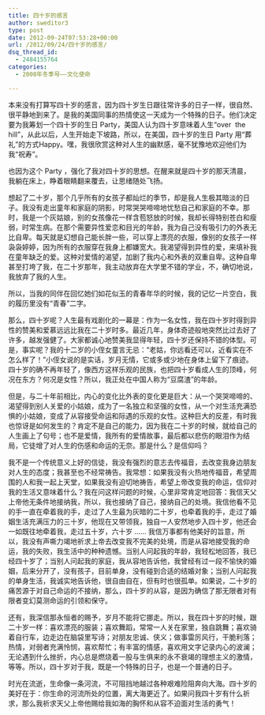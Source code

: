 ```yaml
---
title: 四十岁的感言
author: sweditor3
type: post
date: 2012-09-24T07:53:28+00:00
url: /2012/09/24/四十岁的感言/
dsq_thread_id:
  - 2484155764
categories:
  - 2008年冬季号——文化使命

---
```

本来没有打算写四十岁的感言，因为四十岁生日跟往常许多的日子一样，很自然、很平静地到来了。是我的美国同事的热情使这一天成为一个特殊的日子。他们决定要为我筹划一个四十岁的生日 Party，美国人认为四十岁意味着人生“over  the hill”，从此以后，人生开始走下坡路，所以，在美国，四十岁的生日 Party 用“葬礼”的方式Happy。嘿，我很欣赏这种对人生的幽默感，毫不犹豫地欢迎他们为我“祝寿”。

也因为这个 Party ，强化了我对四十岁的思想。在醒来就是四十岁的那天清晨，我躺在床上，睁着眼睛翻来覆去，让思绪随处飞扬。

想起了二十岁，那个几乎所有的女孩子都灿烂的季节，却是我人生极其暗淡的日子。我没有走出童年和家庭的阴影，时常哭哭啼啼地忧愁自己和家庭的不幸。那时，我是一个灰姑娘，别的女孩像花一样含苞怒放的时候，我却长得特别苍白和瘦弱，时常生病。在那个需要异性爱恋和目光的年龄，我为自己没有吸引力的外表无比自卑。每天就是幻想自己能长胖一些，可以穿上漂亮的衣服，像别的女孩子一样袅袅婷婷，因为所有的衣服穿在我身上都嫌宽大。我渴望得到异性的爱，来填补我在童年缺乏的爱。这种对爱情的渴望，加剧了我内心和外表的双重自卑。这种自卑甚至打垮了我，在二十岁那年，我主动放弃在大学里不错的学业，不，确切地说，我放弃了我的人生。

所以，当我的同伴在回忆她们如花似玉的青春年华的时候，我的记忆一片空白，我的履历里没有“青春”二字。

那么，四十岁呢？人生最有戏剧化的一幕是：作为一名女性，我在四十岁时得到异性的赞美和爱慕远远比我在二十岁时多。最近几年，身体奇迹般地突然比过去好了许多，越发强健了。大家都诚心地赞美我显得年轻，四十岁还保持不错的体型。可是，事实呢？我的十二岁的小侄女童言无忌：“老姑，你远看还可以，近看实在不怎么样了！”小侄女说的是实话，岁月无情，它或多或少地在身体上留下了痕迹。四十岁的确不再年轻了，像西方这样乐观的民族，也把四十岁看成人生的顶峰，何况在东方？何况是女性？所以，我正处在中国人称为“豆腐渣”的年龄。

但是，与二十年前相比，内心的变化比外表的变化更是巨大：从一个哭哭啼啼的、渴望得到别人关爱的小姑娘，成为了一名独立和坚强的女性，从一个对生活充满恐惧的小姑娘，变成了从容接受命运和际遇的乐观的女性。这种巨大的反差，有时我也惊讶是如何发生的？肯定不是自己的能力，因为我在二十岁的时候，就给自己的人生画上了句号；也不是爱情，我所有的爱情故事，最后都以悲伤的眼泪作为结局，它徒增了对人生的伤感和命运的无奈。那是什么？是信仰吗？

我不是一个传统意义上好的信徒，我没有强烈的意志去传福音，去改变我身边朋友对人生的态度；我甚至也不经常祷告。我常想：如果我没有火热地传福音，希望周围的人和我一起上天堂，如果我没有迫切地祷告，希望上帝改变我的命运，信仰对我的生活又意味着什么？我在问这样问题的时候，心里非常肯定地回答：我信天父上帝他无条件地接纳我，所以，我也接纳了自己，接纳自己的处境。我信他看不见的手一直在牵着我的手，走过了人生最为灰暗的二十岁，也牵着我的手，走过了婚姻生活充满压力的三十岁，他现在又带领我，独自一人安然地步入四十岁，他还会一如既往地牵着我，走过五十岁，六十岁 …… 我信万事都有他美好的旨意，所以，我没有声嘶力竭地祈求上帝去改变我不完美的处境，而是从容地接受我的命运，我的失败，我生活中的种种遗憾。当别人问起我的年龄，我轻松地回答，我已经四十岁了；当别人问起我的家庭，我从容地告诉他，我曾经有过一段不愉快的婚姻，后来分开了，没有孩子，目前单身，没有碰到合适的结婚对象；当别人问起我的单身生活，我诚实地告诉他，很自由自在，但有时也很孤单。如果说，二十岁的痛苦源于对自己命运的不接纳，那么，四十岁的从容，是因为确信了那无限者对有限者变幻莫测命运的引领和保守。

还有，我深信那永恒者的赐予，岁月不能将它挪走。所以，我在四十岁的时候，跟二十岁一样：喜欢漂亮的服装；喜欢舞蹈，常常一人关在家里，独自跳舞；喜欢骑着自行车，边走边在脑袋里写诗；对朋友忠诚、侠义；做事雷厉风行，干脆利落；热情，对弱者充满怜悯，喜欢帮忙；有丰富的情感，喜欢用文字记录内心的波澜；无论遇到什么挫折，内心总是燃烧着一股与生俱来的永不衰竭的理想主义的激情，等等。所以，四十岁对于我，既是一个特殊的日子，也是一个普通的日子。

时光在流逝，生命像一条河流，不可阻挡地越过各种艰难险阻奔向大海。四十岁的美好在于：你生命的河流所处的位置，离大海更近了。如果问我四十岁有什么祈求，那么我祈求天父上帝他赐给我如海的胸怀和从容不迫面对生活的勇气！